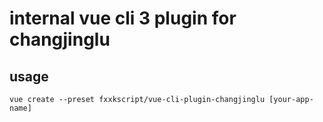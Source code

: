 # internal vue cli 3 plugin for changjinglu

## usage

`vue create --preset fxxkscript/vue-cli-plugin-changjinglu [your-app-name]`